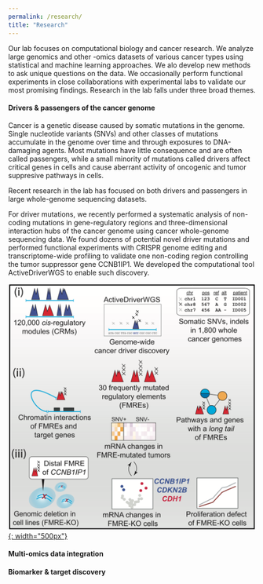 ```yaml
---
permalink: /research/
title: "Research"
---
```


Our lab focuses on computational biology and cancer research. We analyze large genomics and other -omics datasets of various cancer types using statistical and machine learning approaches. We alo develop new methods to ask unique questions on the data. We occasionally perform functional experiments in close collaborations with experimental labs to validate our most promising findings. Research in the lab falls under three broad themes.

#### Drivers & passengers of the cancer genome

Cancer is a genetic disease caused by somatic mutations in the genome. Single nucleotide variants (SNVs) and other classes of mutations accumulate in the genome over time and through exposures to DNA-damaging agents. Most mutations have little consequence and are often called passengers, while a small minority of mutations called drivers affect critical genes in cells and cause aberrant activity of oncogenic and tumor suppresive pathways in cells.

Recent research in the lab has focused on both drivers and passengers in large whole-genome sequencing datasets.

For driver mutations, we recently performed a systematic analysis of non-coding mutations in gene-regulatory regions and three-dimensional interaction hubs of the cancer genome using cancer whole-genome sequencing data. We found dozens of potential novel driver mutations and performed functional experiments with CRISPR genome editing and transcriptome-wide profiling to validate one non-coding region controlling the tumor suppressor gene CCNB1IP1. We developed the computational tool ActiveDriverWGS to enable such discovery. 

[![FMRE_graphical_abstract](/assets/images/research/FMRE_graphical_abstract.png){: width="500px"}](/assets/images/research/FMRE_graphical_abstract.png)


#### Multi-omics data integration

#### Biomarker & target discovery